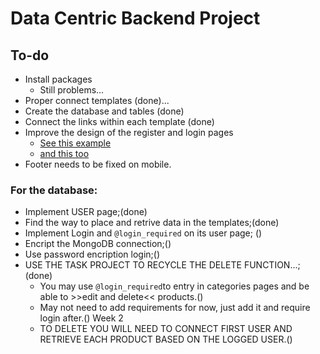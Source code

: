 # Data Centric Backend Project

## To-do

- Install packages
  - Still problems...
- Proper connect templates (done)...
- Create the database and tables (done) 
- Connect the links within each template (done)
- Improve the design of the register and login pages
  - [See this example](http://azmind.com/wp-content/uploads/2015/06/Hype-Enterprise-Login.png)
  - [and this too](https://file.mockplus.com/image/2019/05/886d7ebd-61e1-4227-9348-c8bac23c364b.png)
- Footer needs to be fixed on mobile.

### For the database:

- Implement USER page;(done)
- Find the way to place and retrive data in the templates;(done)
- Implement Login and ```@login_required``` on its user page; ()
- Encript the MongoDB connection;()
- Use password encription login;()
- USE THE TASK PROJECT TO RECYCLE THE DELETE FUNCTION...;(done)
  - You may use ```@login_required```to entry in categories pages and be able to >>edit and delete<< products.()
  - May not need to add requirements for now, just add it and require login after.() Week 2
  - TO DELETE YOU WILL NEED TO CONNECT FIRST USER AND RETRIEVE EACH PRODUCT BASED ON THE LOGGED USER.()
